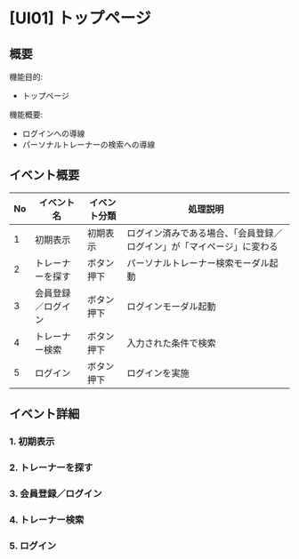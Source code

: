 # [UI01] トップページ

## 概要

機能目的:

- トップページ

機能概要:

- ログインへの導線
- パーソナルトレーナーの検索への導線

## イベント概要

| No | イベント名     | イベント分類 | 処理説明                                |
|----|-----------|--------|-------------------------------------|
| 1  | 初期表示      | 初期表示   | ログイン済みである場合、「会員登録／ログイン」が「マイページ」に変わる |
| 2  | トレーナーを探す  | ボタン押下  | パーソナルトレーナー検索モーダル起動                  |
| 3  | 会員登録／ログイン | ボタン押下  | ログインモーダル起動                          |
| 4  | トレーナー検索   | ボタン押下  | 入力された条件で検索                          |
| 5  | ログイン      | ボタン押下  | ログインを実施                             |

## イベント詳細

### 1. 初期表示

### 2. トレーナーを探す

### 3. 会員登録／ログイン

### 4. トレーナー検索

### 5. ログイン
